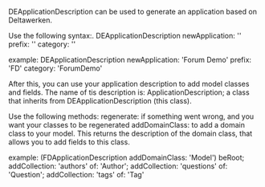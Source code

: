 DEApplicationDescription can be used to generate an application based on Deltawerken.

Use the following syntax:.
DEApplicationDescription newApplication: '<your application name>' prefix: '<your prefix>'  category: '<your category>' 

example:
	DEApplicationDescription newApplication: 'Forum Demo' prefix: 'FD' category: 'ForumDemo'

After this, you can use your application description to add model classes and fields. The name of tis description is:
	<your prefix>ApplicationDescription; a class that inherits from DEApplicationDescription (this class).

Use the following methods:
	regenerate: if something went wrong, and you want your classes to be regenerated
	addDomainClass: to add a domain class to your model. This returns the description of the domain class, that allows you to add fields to this class.
	
example:
	(FDApplicationDescription addDomainClass: 'Model')
		beRoot;
		addCollection: 'authors' of: 'Author';
		addCollection: 'questions' of: 'Question';
		addCollection: 'tags' of: 'Tag'
		